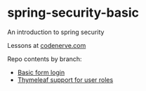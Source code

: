# spring-security-basic
An introduction to spring security

Lessons at [codenerve.com](https://www.codenerve.com)

Repo contents by branch:

- [Basic form login](https://github.com/MWhyte/spring-security-basic/tree/1.basic-form-login)
- [Thymeleaf support for user roles](https://github.com/MWhyte/spring-security-basic/tree/2.thymeleaf-extras)
